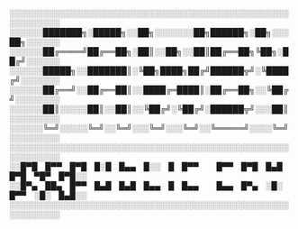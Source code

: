 ░░░░░░░░░░░░░░░░░░░░░░░░░░░░░░░░░░░░░░░░░░░░░░░░░░░░░░░░░░░
░░░░░░███████╗░█████╗░░██╗░░░░░░░██╗██████╗░██╗░░░██╗░░░░░░
░░░░░░██╔════╝██╔══██╗░██║░░██╗░░██║██╔══██╗╚██╗░██╔╝░░░░░░
░░░░░░█████╗░░███████║░╚██╗████╗██╔╝██████╦╝░╚████╔╝░░░░░░░
░░░░░░██╔══╝░░██╔══██║░░████╔═████║░██╔══██╗░░╚██╔╝░░░░░░░░
░░░░░░██║░░░░░██║░░██║░░╚██╔╝░╚██╔╝░██████╦╝░░░██║░░░░░░░░░
░░░░░░╚═╝░░░░░╚═╝░░╚═╝░░░╚═╝░░░╚═╝░░╚═════╝░░░░╚═╝░░░░░░░░░
░░░░░░░░░░░░░░░░░░░░░░░░░░░░░░░░░░░░░░░░░░░░░░░░░░░░░░░░░░░    
░░█▀█ █▀▀ █▀█ █░█ █▄▄ █░░ █ █▀▀   █▀▀ █▀█ █▄█ █▀█ ▀█▀ █▀█░░  
░░█▀▄ ██▄ █▀▀ █▄█ █▄█ █▄▄ █ █▄▄   █▄▄ █▀▄ ░█░ █▀▀ ░█░ █▄█░░  
░░░░░░░░░░░░░░░░░░░░░░░░░░░░░░░░░░░░░░░░░░░░░░░░░░░░░░░░░░░  

<!--
**FawbyRepublic/FawbyRepublic** is a ✨ _special_ ✨ repository because its `README.md` (this file) appears on your GitHub profile.

Here are some ideas to get you started:

- 🔭 I’m currently working on ...
- 🌱 I’m currently learning ...
- 👯 I’m looking to collaborate on ...
- 🤔 I’m looking for help with ...
- 💬 Ask me about ...
- 📫 How to reach me: ...
- 😄 Pronouns: ...
- ⚡ Fun fact: ...
-->
